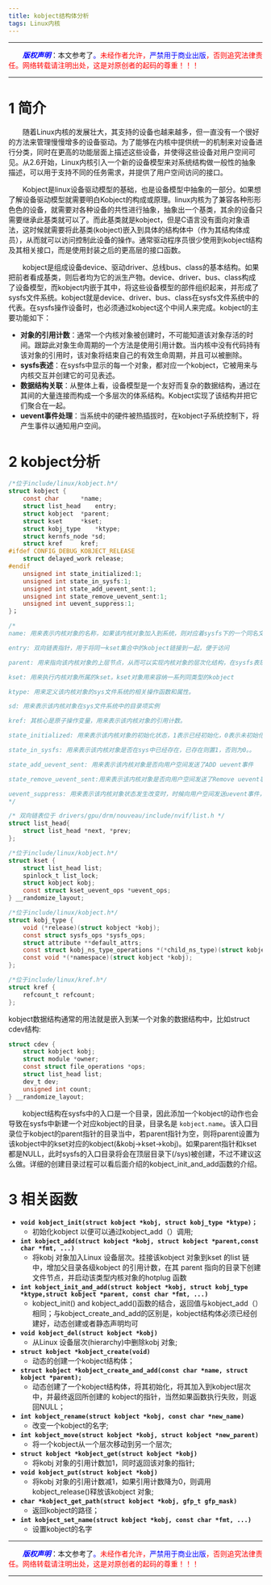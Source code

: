 ```yaml
---
title: kobject结构体分析
tags: Linux内核
---
```


------

&emsp;&emsp;<font color=blue>**_版权声明_**</font>：本文参考了<font color=blue>。</font><font color=red>未经作者允许，<font color=blue>严禁用于商业出版</font>，否则追究法律责任。网络转载请注明出处，这是对原创者的起码的尊重！！！</font>

------

# 1 简介
&emsp;&emsp;随着Linux内核的发展壮大，其支持的设备也越来越多，但一直没有一个很好的方法来管理慢慢增多的设备驱动。为了能够在内核中提供统一的机制来对设备进行分类，同时在更高的功能层面上描述这些设备，并使得这些设备对用户空间可见。从2.6开始，Linux内核引入一个新的设备模型来对系统结构做一般性的抽象描述，可以用于支持不同的任务需求，并提供了用户空间访问的接口。

&emsp;&emsp;Kobject是linux设备驱动模型的基础，也是设备模型中抽象的一部分。如果想了解设备驱动模型就需要明白Kobject的构成或原理。linux内核为了兼容各种形形色色的设备，就需要对各种设备的共性进行抽象，抽象出一个基类，其余的设备只需要继承此基类就可以了。而此基类就是kobject，但是C语言没有面向对象语法，这时候就需要将此基类(kobject)嵌入到具体的结构体中（作为其结构体成员），从而就可以访问控制此设备的操作。通常驱动程序员很少使用到kobject结构及其相关接口，而是使用封装之后的更高层的接口函数。


&emsp;&emsp;kobject是组成设备device、驱动driver、总线bus、class的基本结构。如果把前者看成基类，则后者均为它的派生产物。device、driver、bus、class构成了设备模型，而kobject内嵌于其中，将这些设备模型的部件组织起来，并形成了sysfs文件系统。kobject就是device、driver、bus、class在sysfs文件系统中的代表。在sysfs操作设备时，也必须通过kobject这个中间人来完成。kobject的主要功能如下：
* **对象的引用计数**：通常一个内核对象被创建时，不可能知道该对象存活的时间。跟踪此对象生命周期的一个方法是使用引用计数。当内核中没有代码持有该对象的引用时，该对象将结束自己的有效生命周期，并且可以被删除。
* **sysfs表述**：在sysfs中显示的每一个对象，都对应一个kobject，它被用来与内核交互并创建它的可见表述。
* **数据结构关联**：从整体上看，设备模型是一个友好而复杂的数据结构，通过在其间的大量连接而构成一个多层次的体系结构。Kobject实现了该结构并把它们聚合在一起。
* **uevent事件处理**：当系统中的硬件被热插拔时，在kobject子系统控制下，将产生事件以通知用户空间。

# 2 kobject分析
```c
/*位于include/linux/kobject.h*/
struct kobject {
	const char		*name;
	struct list_head	entry;
	struct kobject	*parent;
	struct kset		*kset;
	struct kobj_type	*ktype;
	struct kernfs_node *sd;
	struct kref		kref;
#ifdef CONFIG_DEBUG_KOBJECT_RELEASE
	struct delayed_work	release;
#endif
	unsigned int state_initialized:1;
	unsigned int state_in_sysfs:1;
	unsigned int state_add_uevent_sent:1;
	unsigned int state_remove_uevent_sent:1;
	unsigned int uevent_suppress:1;
}；

/*
name: 用来表示内核对象的名称，如果该内核对象加入到系统，则对应着sysfs下的一个同名文件夹。

entry: 双向链表指针，用于将同一kset集合中的kobject链接到一起，便于访问

parent: 用来指向该内核对象的上层节点，从而可以实现内核对象的层次化结构，在sysfs表现为上一级目录

kset: 用来执行内核对象所属的kset。kset对象用来容纳一系列同类型的kobject

ktype: 用来定义该内核对象的sys文件系统的相关操作函数和属性。

sd: 用来表示该内核对象在sys文件系统中的目录项实例

kref: 其核心是原子操作变量，用来表示该内核对象的引用计数。

state_initialized: 用来表示该内核对象的初始化状态，1表示已经初始化，0表示未初始化。

state_in_sysfs: 用来表示该内核对象是否在sys中已经存在，已存在则置1，否则为0。。

state_add_uevent_sent: 用来表示该内核对象是否向用户空间发送了ADD uevent事件

state_remove_uevent_sent:用来表示该内核对象是否向用户空间发送了Remove uevent事件

uevent_suppress: 用来表示该内核对象状态发生改变时，时候向用户空间发送uevent事件，1表示不发送。
*/

/* 双向链表位于 drivers/gpu/drm/nouveau/include/nvif/list.h */
struct list_head{
	struct list_head *next, *prev;
};

/*位于include/linux/kobject.h*/
struct kset {  
	struct list_head list;
	spinlock_t list_lock;
	struct kobject kobj;
	const struct kset_uevent_ops *uevent_ops;
} __randomize_layout;

/*位于include/linux/kobject.h*/
struct kobj_type {
	void (*release)(struct kobject *kobj);
	const struct sysfs_ops *sysfs_ops;
	struct attribute **default_attrs;
	const struct kobj_ns_type_operations *(*child_ns_type)(struct kobject *kobj);
	const void *(*namespace)(struct kobject *kobj);
};

/*位于include/linux/kref.h*/
struct kref {
	refcount_t refcount;
};
```
kobject数据结构通常的用法就是嵌入到某一个对象的数据结构中，比如struct cdev结构:
```c
struct cdev {
	struct kobject kobj;
	struct module *owner;
	const struct file_operations *ops;
	struct list_head list;
	dev_t dev;
	unsigned int count;
} __randomize_layout;
```

&emsp;&emsp;kobject结构在sysfs中的入口是一个目录，因此添加一个kobject的动作也会导致在sysfs中新建一个对应kobject的目录，目录名是 `kobject.name`。该入口目录位于kobject的parent指针的目录当中，若parent指针为空，则将parent设置为该kobject中的kset对应的kobject(&kobj->kset->kobj)。如果parent指针和kset都是NULL，此时sysfs的入口目录将会在顶层目录下(/sys)被创建，不过不建议这么做。详细的创建目录过程可以看后面介绍的kobject_init_and_add函数的介绍。



# 3 相关函数

* **`void kobject_init(struct kobject *kobj, struct kobj_type *ktype)；`**
	*  初始化kobject 以便可以通过kobject_add（）调用;
* **`int kobject_add(struct kobject *kobj, struct kobject *parent,const char *fmt, ...) `**
	*  将kobj 对象加入Linux 设备层次。挂接该kobject 对象到kset 的list 链中，增加父目录各级kobject 的引用计数，在其 parent 指向的目录下创建文件节点，并启动该类型内核对象的hotplug 函数
*  **`int kobject_init_and_add(struct kobject *kobj, struct kobj_type *ktype,struct kobject *parent, const char *fmt, ...)`**
	*  kobject_init() and kobject_add()函数的结合，返回值与kobject_add（）相同；与kobject_create_and_add的区别是，kobject结构体必须已经创建好，动态创建或者静态声明均可
*  **`void kobject_del(struct kobject *kobj)`**
	* 从Linux 设备层次(hierarchy)中删除kobj 对象;
* **`struct kobject *kobject_create(void)`**
	* 动态的创建一个kobject结构体；
* **`struct kobject *kobject_create_and_add(const char *name, struct kobject *parent);`**
	*  动态创建了一个kobject结构体，将其初始化，将其加入到kobject层次中，并最终返回所创建的 kobject的指针，当然如果函数执行失败，则返回NULL；
* **`int kobject_rename(struct kobject *kobj, const char *new_name)`**
	* 改变一个kobject的名字;
* **`int kobject_move(struct kobject *kobj, struct kobject *new_parent)`**
	* 将一个kobject从一个层次移动到另一个层次;
* **`struct kobject *kobject_get(struct kobject *kobj)`** 
	* 将kobj 对象的引用计数加1，同时返回该对象的指针;
* **`void kobject_put(struct kobject *kobj)`**
	*  将kobj 对象的引用计数减1，如果引用计数降为0，则调用kobject_release()释放该kobject 对象;
* **`char *kobject_get_path(struct kobject *kobj, gfp_t gfp_mask)`**
	*  返回kobject的路径；
* **`int kobject_set_name(struct kobject *kobj, const char *fmt, ...)`** 
	* 设置kobject的名字






------

&emsp;&emsp;<font color=blue>**_版权声明_**</font>：本文参考了<font color=blue>。</font><font color=red>未经作者允许，<font color=blue>严禁用于商业出版</font>，否则追究法律责任。网络转载请注明出处，这是对原创者的起码的尊重！！！</font>

------

